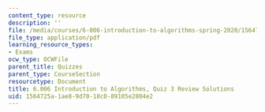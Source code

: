 ```yaml
---
content_type: resource
description: ''
file: /media/courses/6-006-introduction-to-algorithms-spring-2020/1564725a1ae89d7018c089105e2804e2_MIT6_006S20_review3_sol.pdf
file_type: application/pdf
learning_resource_types:
- Exams
ocw_type: OCWFile
parent_title: Quizzes
parent_type: CourseSection
resourcetype: Document
title: 6.006 Introduction to Algorithms, Quiz 3 Review Solutions
uid: 1564725a-1ae8-9d70-18c0-89105e2804e2
---
```

